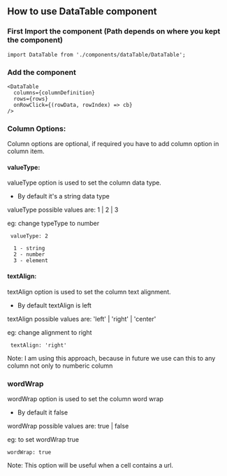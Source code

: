 ## How to use DataTable component

### First Import the component (Path depends on where you kept the component)
```
import DataTable from './components/dataTable/DataTable';
```

### Add the component
```
<DataTable
  columns={columnDefinition}
  rows={rows}
  onRowClick={(rowData, rowIndex) => cb}
/>
```

### Column Options:

Column options are optional, if required you have to add column option in column item.

#### valueType:
valueType option is used to set the column data type. 
- By default it's a string data type

valueType possible values are: 1 | 2 | 3

eg: change typeType to number
```
 valueType: 2
```

```
  1 - string
  2 - number
  3 - element
```


#### textAlign:
textAlign option is used to set the column text alignment.
- By default textAlign is left

textAlign possible values are: 'left' | 'right' | 'center'

eg: change alignment to right
```
 textAlign: 'right'
```
Note: I am using this approach, because in future we use can this to any column not only to numberic column

### wordWrap
wordWrap option is used to set the column word wrap
- By default it false

wordWrap possible values are: true | false

eg: to set wordWrap true
```
wordWrap: true
```
Note: This option will be useful when a cell contains a url.

